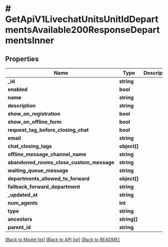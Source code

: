 # # GetApiV1LivechatUnitsUnitIdDepartmentsAvailable200ResponseDepartmentsInner

## Properties

Name | Type | Description | Notes
------------ | ------------- | ------------- | -------------
**_id** | **string** |  | [optional]
**enabled** | **bool** |  | [optional]
**name** | **string** |  | [optional]
**description** | **string** |  | [optional]
**show_on_registration** | **bool** |  | [optional]
**show_on_offline_form** | **bool** |  | [optional]
**request_tag_before_closing_chat** | **bool** |  | [optional]
**email** | **string** |  | [optional]
**chat_closing_tags** | **object[]** |  | [optional]
**offline_message_channel_name** | **string** |  | [optional]
**abandoned_rooms_close_custom_message** | **string** |  | [optional]
**waiting_queue_message** | **string** |  | [optional]
**departments_allowed_to_forward** | **object[]** |  | [optional]
**fallback_forward_department** | **string** |  | [optional]
**_updated_at** | **string** |  | [optional]
**num_agents** | **int** |  | [optional]
**type** | **string** |  | [optional]
**ancestors** | **string[]** |  | [optional]
**parent_id** | **string** |  | [optional]

[[Back to Model list]](../../README.md#models) [[Back to API list]](../../README.md#endpoints) [[Back to README]](../../README.md)

